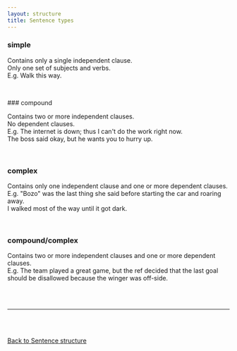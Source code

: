 ```yaml
---
layout: structure
title: Sentence types
---
```



### simple

Contains only a single independent clause.  
Only one set of subjects and verbs.  
E.g. Walk this way.  

<br/>   

### compound  

Contains two or more independent clauses.  
No dependent clauses.  
E.g. The internet is down; thus I can't do the work right now.  
The boss said okay, but he wants you to hurry up.  

<br/>   

### complex

Contains only one independent clause and one or more dependent clauses.  
E.g. "Bozo" was the last thing she said before starting the car and roaring away.  
I walked most of the way until it got dark.  

<br/>  

### compound/complex  

Contains two or more independent clauses and one or more dependent clauses.  
E.g. The team played a great game, but the ref decided that the last goal should be disallowed because the winger was off-side.  


<br/>
<br/>

---

<br/>
<br/>

[Back to Sentence structure]({{site.baseurl}}/structures/sentence-structure)
